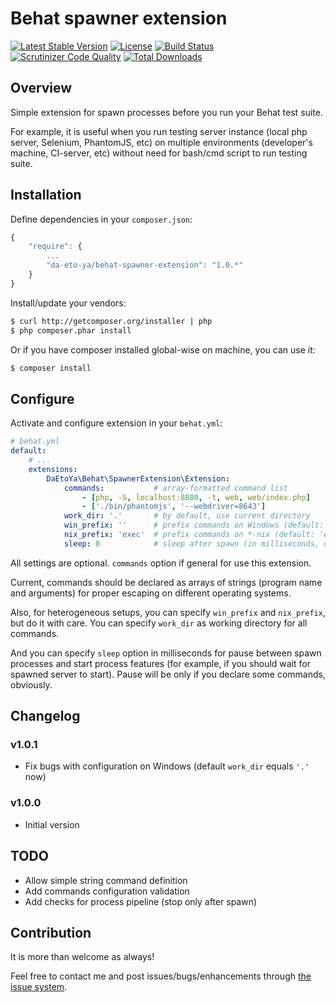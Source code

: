 Behat spawner extension
========================

[![Latest Stable Version](https://poser.pugx.org/da-eto-ya/behat-spawner-extension/v/stable.png)](https://packagist.org/packages/da-eto-ya/behat-spawner-extension)
[![License](https://poser.pugx.org/da-eto-ya/behat-spawner-extension/license.png)](https://packagist.org/packages/da-eto-ya/behat-spawner-extension)
[![Build Status](https://travis-ci.org/da-eto-ya/behat-spawner-extension.svg?branch=master)](https://travis-ci.org/da-eto-ya/behat-spawner-extension)
[![Scrutinizer Code Quality](https://scrutinizer-ci.com/g/da-eto-ya/behat-spawner-extension/badges/quality-score.png?s=aa4d3b23969f9e7e838fe29237b8c4ac20c653cf)](https://scrutinizer-ci.com/g/da-eto-ya/behat-spawner-extension/)
[![Total Downloads](https://poser.pugx.org/da-eto-ya/behat-spawner-extension/downloads.png)](https://packagist.org/packages/da-eto-ya/behat-spawner-extension)

Overview
--------

Simple extension for spawn processes before you run your Behat test suite.

For example, it is useful when you run testing server instance (local php
server, Selenium, PhantomJS, etc) on multiple environments (developer's
machine, CI-server, etc) without need for bash/cmd script to run testing suite.

Installation
------------

Define dependencies in your `composer.json`:

``` javascript
{
    "require": {
        ...
        "da-eto-ya/behat-spawner-extension": "1.0.*"
    }
}
```

Install/update your vendors:

``` bash
$ curl http://getcomposer.org/installer | php
$ php composer.phar install
```

Or if you have composer installed global-wise on machine, you can use it:

``` bash
$ composer install
```

Configure
---------

Activate and configure extension in your `behat.yml`:

``` yaml
# behat.yml
default:
    # ...
    extensions:
        DaEtoYa\Behat\SpawnerExtension\Extension:
            commands:           # array-formatted command list
                - [php, -S, localhost:8880, -t, web, web/index.php]
                - ['./bin/phantomjs', '--webdriver=8643']
            work_dir: '.'       # by default, use current directory
            win_prefix: ''      # prefix commands on Windows (default: empty)
            nix_prefix: 'exec'  # prefix commands on *-nix (default: 'exec')
            sleep: 0            # sleep after spawn (in milliseconds, default 0)
```

All settings are optional. `commands` option if general for use this extension.

Current, commands should be declared as arrays of strings (program name
and arguments) for proper escaping on different operating systems.

Also, for heterogeneous setups, you can specify `win_prefix` and `nix_prefix`,
but do it with care. You can specify `work_dir` as working directory for all
commands.

And you can specify `sleep` option in milliseconds for pause between spawn
processes and start process features (for example, if you should wait for
spawned server to start). Pause will be only if you declare some commands,
obviously.

Changelog
---------

### v1.0.1
- Fix bugs with configuration on Windows (default `work_dir` equals `'.'` now)

### v1.0.0
- Initial version

TODO
----

- Allow simple string command definition
- Add commands configuration validation
- Add checks for process pipeline (stop only after spawn)

Contribution
------------

It is more than welcome as always!

Feel free to contact me and post issues/bugs/enhancements through
[the issue system](https://github.com/da-eto-ya/behat-spawner-extension/issues/new).